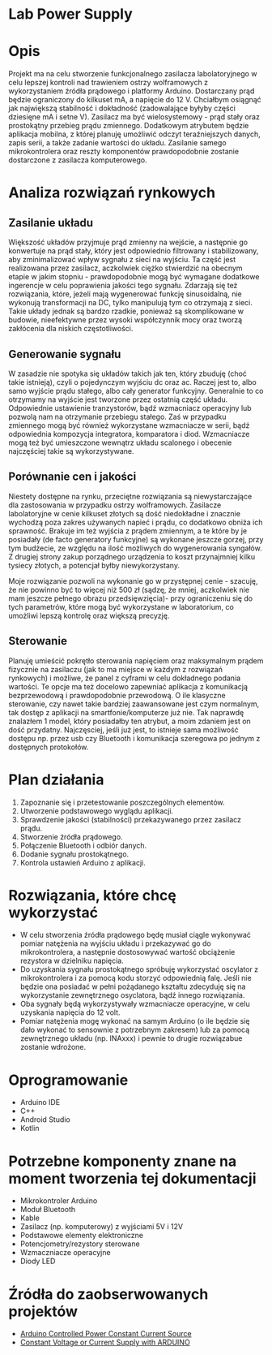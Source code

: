 # Lab Power Supply
# Opis
Projekt ma na celu stworzenie funkcjonalnego zasilacza labolatoryjnego w celu lepszej kontroli nad trawieniem ostrzy wolframowych z wykorzystaniem źródła prądowego
i platformy Arduino. Dostarczany prąd będzie ograniczony do kilkuset mA, a napięcie do 12 V. Chciałbym osiągnąć jak największą stabilność i dokładność (zadowalające
byłyby części dziesięne mA i setne V). Zasilacz ma być wielosystemowy - prąd stały oraz prostokątny przebieg prądu zmiennego. Dodatkowym atrybutem będzie aplikacja
mobilna, z której planuję umożliwić odczyt teraźniejszych danych, zapis serii, a także zadanie wartości do układu. Zasilanie samego mikrokontrolera oraz reszty
komponentów prawdopodobnie zostanie dostarczone z zasilacza komputerowego.

# Analiza rozwiązań rynkowych
## Zasilanie układu
Większość układów przyjmuje prąd zmienny na wejście, a następnie go konwertuje na prąd stały, który jest odpowiednio filtrowany i stabilizowany, aby zminimalizować
wpływ sygnału z sieci na wyjściu. Ta część jest realizowana przez zasilacz, aczkolwiek ciężko stwierdzić na obecnym etapie w jakim stopniu - prawdopodobnie mogą być
wymagane dodatkowe ingerencje w celu poprawienia jakości tego sygnału. Zdarzają się też rozwiązania, które, jeżeli mają wygenerować funkcję sinusoidalną, nie wykonują
transformacji na DC, tylko manipulują tym co otrzymają z sieci. Takie układy jednak są bardzo rzadkie, ponieważ są skomplikowane w budowie, nieefektywne przez wysoki
współczynnik mocy oraz tworzą zakłócenia dla niskich częstotliwości.

## Generowanie sygnału
W zasadzie nie spotyka się układów takich jak ten, który zbuduję (choć takie istnieją), czyli o pojedynczym wyjściu dc oraz ac. Raczej jest to, albo samo wyjście prądu
stałego, albo cały generator funkcyjny. Generalnie to co otrzymamy na wyjście jest tworzone przez ostatnią część układu. Odpowiednie ustawienie tranzystorów, bądź
wzmacniacz operacyjny lub pozwolą nam na otrzymanie przebiegu stałego. Zaś w przypadku zmiennego mogą być również wykorzystane wzmacniacze w serii, bądź odpowiednia
kompozycja integratora, komparatora i diod. Wzmacniacze mogą też być umieszczone wewnątrz układu scalonego i obecenie najczęściej takie są wykorzystywane.

## Porównanie cen i jakości
Niestety dostępne na rynku, przeciętne rozwiązania są niewystarczające dla zastosowania w przypadku ostrzy wolframowych. Zasilacze labolatoryjne w cenie kilkuset złotych
są dość niedokładne i znacznie wychodzą poza zakres używanych napieć i prądu, co dodatkowo obniża ich sprawność. Brakuje im też wyjścia z prądem zmiennym, a te które by
je posiadały (de facto generatory funkcyjne) są wykonane jeszcze gorzej, przy tym budżecie, ze względu na ilość możliwych do wygenerowania syngałów. Z drugiej strony zakup
porządnego urządzenia to koszt przynajmniej kilku tysiecy złotych, a potencjał byłby niewykorzystany.

Moje rozwiązanie pozwoli na wykonanie go w przystępnej cenie - szacuję, że nie powinno być to więcej niż 500 zł (sądzę, że mniej, aczkolwiek nie mam jeszcze pełnego obrazu
przedsięwzięcia)- przy ograniczeniu się do tych parametrów, które mogą być wykorzystane w laboratorium, co umożliwi lepszą kontrolę oraz większą precyzję.

## Sterowanie
Planuję umieścić pokrętło sterowania napięciem oraz maksymalnym prądem fizycznie na zasilaczu (jak to ma miejsce w każdym z rozwiązań rynkowych) i możliwe, że panel
z cyframi w celu dokładnego podania wartości. Te opcje ma też docelowo zapewniać aplikacja z komunikacją bezprzewodową i prawdopodobnie przewodową. O ile klasyczne
sterowanie, czy nawet takie bardziej zaawansowane jest czym normalnym, tak dostęp z aplikacji na smartfonie/komputerze już nie. Tak naprawdę znalazłem 1 model, który
posiadałby ten atrybut, a moim zdaniem jest on dość przydatny. Najczęsciej, jeśli już jest, to istnieje sama możliwość dostępu np. przez usb czy Bluetooth i komunikacja
szeregowa po jednym z dostępnych protokołów.

# Plan działania

1. Zapoznanie się i przetestowanie poszczególnych elementów.
2. Utworzenie podstawowego wyglądu aplikacji.
3. Sprawdzenie jakości (stabilności) przekazywanego przez zasilacz prądu.
4. Stworzenie źródła prądowego.
5. Połączenie Bluetooth i odbiór danych.
6. Dodanie sygnału prostokątnego.
7. Kontrola ustawień Arduino z aplikacji.

# Rozwiązania, które chcę wykorzystać

* W celu stworzenia źródła prądowego będę musiał ciągle wykonywać pomiar natężenia na wyjściu układu i przekazywać go do mikrokontrolera, a następnie dostosowywać
  wartość obciążenie rezystora w dzielniku napięcia.
* Do uzyskania sygnału prostokątnego spróbuję wykorzystać oscylator z mikrokontrolera i za pomocą kodu storzyć odpowiednią falę. Jeśli nie będzie ona posiadać w pełni
  pożądanego kształtu zdecyduję się na wykorzystanie zewnętrznego osyclatora, bądź innego rozwiązania.
* Oba sygnały będą wykorzystywały wzmacniacze operacyjne, w celu uzyskania napięcia do 12 volt.
* Pomiar natężenia mogę wykonać na samym Arduino (o ile będzie się dało wykonać to sensownie z potrzebnym zakresem) lub za pomocą zewnętrznego układu (np. INAxxx)
  i pewnie to drugie rozwiązabue zostanie wdrożone.

# Oprogramowanie

* Arduino IDE
* C++
* Android Studio
* Kotlin

# Potrzebne komponenty znane na moment tworzenia tej dokumentacji

* Mikrokontroler Arduino
* Moduł Bluetooth
* Kable
* Zasilacz (np. komputerowy) z wyjściami 5V i 12V
* Podstawowe elementy elektroniczne
* Potencjometry/rezystory sterowane
* Wzmaczniacze operacyjne
* Diody LED

# Źródła do zaobserwowanych projektów

* [Arduino Controlled Power Constant Current Source](https://www.bristolwatch.com/ele4/ard_css.htm)
* [Constant Voltage or Current Supply with ARDUINO](https://www.youtube.com/watch?v=rwqY0rYPlVE)